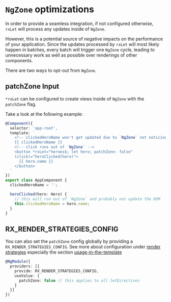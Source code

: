 # `NgZone` optimizations

In order to provide a seamless integration, if not configured otherwise,
`rxLet` will process any updates inside of `NgZone`.

However, this is a potential source of negative impacts on the performance of your application.
Since the updates processed by `rxLet` will most likely happen in batches, every batch will trigger one
`NgZone` cycle, leading to unnecessary work as well as possible over renderings of other components.

There are two ways to opt-out from `NgZone`.

## patchZone Input

`*rxLet` can be configured to create views inside of `NgZone` with the `patchZone` flag.

Take a look at the following example:

```ts
@Component({
  selector: 'app-root',
  template: `
    <!-- clickedHeroName won't get updated due to `NgZone` not noticing the click -->
    {{ clickedHeroName }}
    <!-- click runs out of `NgZone` -->
    <button *rxLet="heroes$; let hero; patchZone: false" 
    (click)="heroClicked(hero)">
      {{ hero.name }}
    </button>
  `
})
export class AppComponent {
  clickedHeroName = '';

  heroClicked(hero: Hero) {
    // this will run out of `NgZone` and probably not update the DOM
    this.clickedHeroName = hero.name;
  }
}
```

## RX_RENDER_STRATEGIES_CONFIG

You can also set the `patchZone` config globally by providing a `RX_RENDER_STRATEGIES_CONFIG`.
See more about configuration under [render strategies](https://github.com/rx-angular/rx-angular/blob/main/libs/cdk/render-strategies/docs/README.md) especially the section [usage-in-the-template](https://github.com/rx-angular/rx-angular/blob/main/libs/cdk/render-strategies/docs/README.md#global)

```ts
@NgModule({
  providers: [{
    provide: RX_RENDER_STRATEGIES_CONFIG,
    useValue: {
      patchZone: false // this applies to all letDirectives
    }
  }]
})
```

